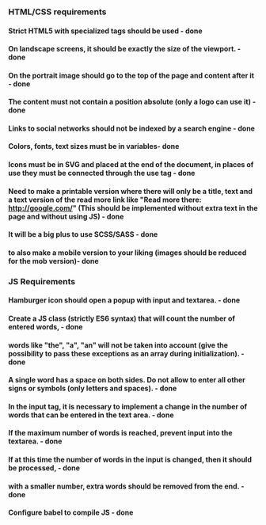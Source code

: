 ### HTML/CSS requirements


#### Strict HTML5 with specialized tags should be used - done
#### On landscape screens, it should be exactly the size of the viewport. - done
#### On the portrait image should go to the top of the page and content after it - done
#### The content must not contain a position absolute (only a logo can use it) - done
#### Links to social networks should not be indexed by a search engine - done
#### Colors, fonts, text sizes must be in variables- done
#### Icons must be in SVG and placed at the end of the document, in places of use they must be connected through the use tag - done
#### Need to make a printable version where there will only be a title, text and a text version of the read more link like "Read more there: http://google.com/" (This should be implemented without extra text in the page and without using JS) - done

#### It will be a big plus to use SCSS/SASS  - done
#### to also make a mobile version to your liking (images should be reduced for the mob version)- done




### JS Requirements

#### Hamburger icon should open a popup with input and textarea. - done
#### Create a JS class (strictly ES6 syntax) that will count the number of entered words,  - done
#### words like "the", "a", "an" will not be taken into account (give the possibility to pass these exceptions as an array during initialization). - done 
#### A single word has a space on both sides. Do not allow to enter all other signs or symbols (only letters and spaces). - done

#### In the input tag, it is necessary to implement a change in the number of words that can be entered in the text area. - done 
#### If the maximum number of words is reached, prevent input into the textarea.  - done
#### If at this time the number of words in the input is changed, then it should be processed, - done
#### with a smaller number, extra words should be removed from the end.  - done
#### Configure babel to compile JS - done